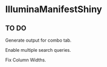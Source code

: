 # IlluminaManifestShiny
## TO DO

Generate output for combo tab.

Enable multiple search queries.

Fix Column Widths.



